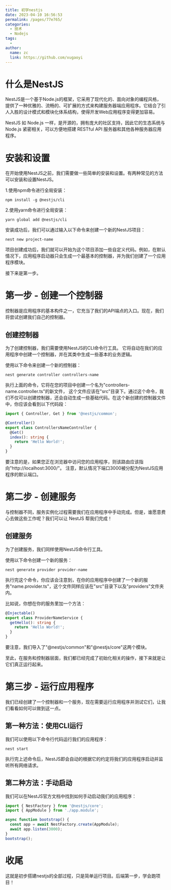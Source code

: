 ```yaml
---
title: 初学nestjs
date: 2023-04-10 16:56:53
permalink: /pages/77e765/
categories:
  - 技术
  - Nodejs
tags:
  - 
author: 
  name: zc
  link: https://github.com/xugaoyi
---
```


# 什么是NestJS

NestJS是一个基于Node.js的框架，它采用了现代化的、面向对象的编程风格，提供了一种优雅的、流畅的、可扩展的方式来构建服务器端应用程序。它结合了引人入胜的设计模式和模块化体系结构，使得开发Web应用程序变得更加容易。

NestJS 如 Node.js 一样，是开源的，拥有庞大的社区支持，因此它的生态系统与 Node.js 紧密相关，可以方便地搭建 RESTful API 服务器和其他各种服务器应用程序。

# 安装和设置

在开始使用NestJS之前，我们需要做一些简单的安装和设置。有两种常见的方法可以安装和设置NestJS。

1.使用npm命令进行全局安装：

``npm install -g @nestjs/cli``

2.使用yarn命令进行全局安装：

``yarn global add @nestjs/cli``

安装成功后，我们可以通过输入以下命令来创建一个新的NestJS项目：

``nest new project-name``

项目创建成功后，我们就可以开始为这个项目添加一些自定义代码。例如，在默认情况下，应用程序启动器只会生成一个最基本的控制器，并为我们创建了一个应用程序模块。

接下来是第一步。

# 第一步 - 创建一个控制器

控制器是应用程序的基本构件之一，它充当了我们的API端点的入口。现在，我们将尝试创建我们自己的控制器。

## 创建控制器

为了创建控制器，我们需要使用NestJS的CLI命令行工具。 它将自动在我们的应用程序中创建一个控制器，并在其类中生成一些基本的业务逻辑。

使用以下命令来创建一个新的控制器：

``nest generate controller controllers-name``

执行上面的命令，它将在您的项目中创建一个名为"controllers-name.controller.ts"的新文件， 这个文件应该在"src"目录下。通过这个命令，我们不仅可以创建控制器，还会自动生成一些基础代码。在这个新创建的控制器文件中，你应该会看到以下代码段：

```typescript
import { Controller, Get } from '@nestjs/common';

@Controller()
export class ControllersNameController {
  @Get()
  index(): string {
    return 'Hello World!';
  }
}
```

要注意的是，如果您正在浏览器中访问您的应用程序，则该路由应该指向"http://localhost:3000/"。 注意，默认情况下端口3000被分配为NestJS应用程序的默认端口。

# 第二步 - 创建服务

与控制器不同，服务实例化过程需要我们在应用程序中手动完成。但是，谁愿意费心去做这些工作呢？我们可以让 NestJS 帮我们完成！

## 创建服务

为了创建服务，我们同样使用NestJS命令行工具。

使用以下命令创建一个新的服务：

``nest generate provider provider-name``

执行完这个命令，你应该会注意到，在你的应用程序中创建了一个新的服务"name.provider.ts"，这个文件同样应该在"src"目录下以及"providers"文件夹内。

比如说，你想在你的服务里加一个方法：

```typescript
@Injectable()
export class ProviderNameService {
  getHello(): string {
    return 'Hello World!';
  }
}
```

要注意，我们导入了"@nestjs/common"和"@nestjs/core"这两个模块。

至此，在服务和控制器层面，我们都已经完成了初始化相关的操作，接下来就是让它们真正运行起来。

# 第三步 - 运行应用程序

我们已经创建了一个控制器和一个服务，现在需要运行应用程序并测试它们，让我们看看如何可以做到这一点。

## 第一种方法：使用CLI运行

我们可以使用以下命令行代码运行我们的应用程序：

``nest start``

执行完上述命令后，NestJS即会自动的根据它的约定将我们的应用程序启动并监听所有网络请求。

## 第二种方法：手动启动

我们可以在NestJS官方文档中找到如何手动启动我们的应用程序：

```typescript
import { NestFactory } from '@nestjs/core';
import { AppModule } from './app.module';

async function bootstrap() {
  const app = await NestFactory.create(AppModule);
  await app.listen(3000);
}
bootstrap();
```

# 收尾

这就是初步搭建nestjs的全部过程，只是简单运行项目。后端第一步，学会跑项目！
